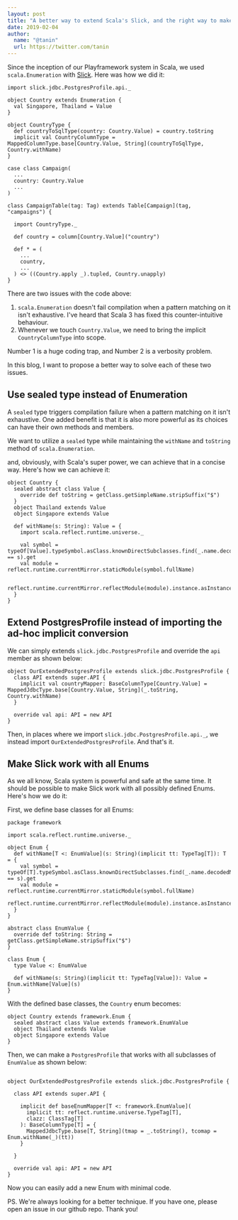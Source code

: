 ```yaml
---
layout: post
title: "A better way to extend Scala's Slick, and the right way to make Enum"
date: 2019-02-04
author:
  name: "@tanin"
  url: https://twitter.com/tanin
---
```


Since the inception of our Playframework system in Scala, we used `scala.Enumeration` with [Slick](https://github.com/slick/slick). Here was how we did it:

```
import slick.jdbc.PostgresProfile.api._

object Country extends Enumeration {
  val Singapore, Thailand = Value
}

object CountryType {
  def countryToSqlType(country: Country.Value) = country.toString
  implicit val CountryColumnType = MappedColumnType.base[Country.Value, String](countryToSqlType, Country.withName)
}

case class Campaign(
  ...
  country: Country.Value
  ...
)

class CampaignTable(tag: Tag) extends Table[Campaign](tag, "campaigns") {

  import CountryType._

  def country = column[Country.Value]("country")

  def * = (
    ...
    country,
    ...
  ) <> ((Country.apply _).tupled, Country.unapply)
}
```

There are two issues with the code above:

1. `scala.Enumeration` doesn't fail compilation when a pattern matching on it isn't exhaustive. I've heard that Scala 3 has fixed this counter-intuitive behaviour.
2. Whenever we touch `Country.Value`, we need to bring the implicit `CountryColumnType` into scope.

Number 1 is a huge coding trap, and Number 2 is a verbosity problem.

In this blog, I want to propose a better way to solve each of these two issues.


## Use sealed type instead of Enumeration

A `sealed` type triggers compilation failure when a pattern matching on it isn't exhaustive. One added benefit is that it is also more powerful as its choices can have their own methods and members.

We want to utilize a `sealed` type while maintaining the `withName` and `toString` method of `scala.Enumeration`.

and, obviously, with Scala's super power, we can achieve that in a concise way. Here's how we can achieve it:

```
object Country {
  sealed abstract class Value {
    override def toString = getClass.getSimpleName.stripSuffix("$")
  }
  object Thailand extends Value
  object Singapore extends Value

  def withName(s: String): Value = {
    import scala.reflect.runtime.universe._

    val symbol = typeOf[Value].typeSymbol.asClass.knownDirectSubclasses.find(_.name.decodedName.toString == s).get
    val module = reflect.runtime.currentMirror.staticModule(symbol.fullName)

    reflect.runtime.currentMirror.reflectModule(module).instance.asInstanceOf[Value]
  }
}
```


## Extend PostgresProfile instead of importing the ad-hoc implicit conversion

We can simply extends `slick.jdbc.PostgresProfile` and override the `api` member as shown below:

```
object OurExtendedPostgresProfile extends slick.jdbc.PostgresProfile {
  class API extends super.API {
    implicit val countryMapper: BaseColumnType[Country.Value] = MappedJdbcType.base[Country.Value, String](_.toString, Country.withName)
  }

  override val api: API = new API
}
```

Then, in places where we import `slick.jdbc.PostgresProfile.api._`, we instead import `OurExtendedPostgresProfile`. And that's it.


## Make Slick work with all Enums

As we all know, Scala system is powerful and safe at the same time. It should be possible to make Slick work with all possibly defined Enums. Here's how we do it:

First, we define base classes for all Enums:

```
package framework

import scala.reflect.runtime.universe._

object Enum {
  def withName[T <: EnumValue](s: String)(implicit tt: TypeTag[T]): T = {
    val symbol = typeOf[T].typeSymbol.asClass.knownDirectSubclasses.find(_.name.decodedName.toString == s).get
    val module = reflect.runtime.currentMirror.staticModule(symbol.fullName)
    reflect.runtime.currentMirror.reflectModule(module).instance.asInstanceOf[T]
  }
}

abstract class EnumValue {
  override def toString: String = getClass.getSimpleName.stripSuffix("$")
}

class Enum {
  type Value <: EnumValue

  def withName(s: String)(implicit tt: TypeTag[Value]): Value = Enum.withName[Value](s)
}
```

With the defined base classes, the `Country` enum becomes:

```
object Country extends framework.Enum {
  sealed abstract class Value extends framework.EnumValue
  object Thailand extends Value
  object Singapore extends Value
}
```

Then, we can make a `PostgresProfile` that works with all subclasses of `EnumValue` as shown below:

```

object OurExtendedPostgresProfile extends slick.jdbc.PostgresProfile {

  class API extends super.API {

    implicit def baseEnumMapper[T <: framework.EnumValue](
      implicit tt: reflect.runtime.universe.TypeTag[T],
      clazz: ClassTag[T]
    ): BaseColumnType[T] = {
      MappedJdbcType.base[T, String](tmap = _.toString(), tcomap = Enum.withName(_)(tt))
    }

  }

  override val api: API = new API
}
```

Now you can easily add a new Enum with minimal code.

PS. We're always looking for a better technique. If you have one, please open an issue in our github repo. Thank you!
